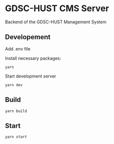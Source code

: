 # GDSC-HUST CMS Server

Backend of the GDSC-HUST Management System

## Developement

Add .env file

Install necessary packages:

```
yarn
```

Start development server

```
yarn dev
```

## Build

```
yarn build
```

## Start

```
yarn start
```
